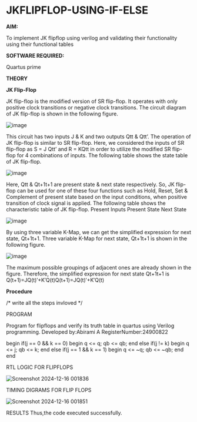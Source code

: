 # JKFLIPFLOP-USING-IF-ELSE

**AIM:** 

To implement  JK flipflop using verilog and validating their functionality using their functional tables

**SOFTWARE REQUIRED:**

Quartus prime

**THEORY**

**JK Flip-Flop**

JK flip-flop is the modified version of SR flip-flop. It operates with only positive clock transitions or negative clock transitions. The circuit diagram of JK flip-flop is shown in the following figure.

![image](https://github.com/naavaneetha/JKFLIPFLOP-USING-IF-ELSE/assets/154305477/a649c30b-232b-4558-b188-fd6c09845180)


This circuit has two inputs J & K and two outputs Qtt & Qtt’. The operation of JK flip-flop is similar to SR flip-flop. Here, we considered the inputs of SR flip-flop as S = J Qtt’ and R = KQtt in order to utilize the modified SR flip-flop for 4 combinations of inputs. The following table shows the state table of JK flip-flop.

![image](https://github.com/naavaneetha/JKFLIPFLOP-USING-IF-ELSE/assets/154305477/c4360742-e8a8-4937-b089-c46c0433f9a3)

 
Here, Qtt & Qt+1t+1 are present state & next state respectively. So, JK flip-flop can be used for one of these four functions such as Hold, Reset, Set & Complement of present state based on the input conditions, when positive transition of clock signal is applied. The following table shows the characteristic table of JK flip-flop. Present Inputs Present State Next State
 
![image](https://github.com/naavaneetha/JKFLIPFLOP-USING-IF-ELSE/assets/154305477/6c275261-a6d5-4c37-a3a7-1e88ca11c4cd)

By using three variable K-Map, we can get the simplified expression for next state, Qt+1t+1. Three variable K-Map for next state, Qt+1t+1 is shown in the following figure.
 
![image](https://github.com/naavaneetha/JKFLIPFLOP-USING-IF-ELSE/assets/154305477/5174f41b-0ce0-4329-a372-6d1943ea6673)

The maximum possible groupings of adjacent ones are already shown in the figure. Therefore, the simplified expression for next state Qt+1t+1 is Q(t+1)=JQ(t)′+K′Q(t)Q(t+1)=JQ(t)′+K′Q(t)

**Procedure**

/* write all the steps invloved */

PROGRAM

 Program for flipflops and verify its truth table in quartus using Verilog programming.
Developed by:Abirami A
RegisterNumber:24900822 

begin
   if(j == 0 && k == 0)
	    begin
		 q <= q;
		 qb <= qb;
		 end
   else if(j != k)
	     begin
		  q <= j;
		  qb <= k;
		  end
	else if(j == 1 && k == 1)
	     begin
		  q <= ~q;
		  qb <= ~qb;
		  end
end

RTL LOGIC FOR FLIPFLOPS

![Screenshot 2024-12-16 001836](https://github.com/user-attachments/assets/a2ed62ea-fdb0-4e0c-91b7-b0b475e3e8ca)





TIMING DIGRAMS FOR FLIP FLOPS

![Screenshot 2024-12-16 001851](https://github.com/user-attachments/assets/f4833c9f-d5ec-4c36-a390-dc97806a6e83)


RESULTS  Thus,the code executed successfully.


